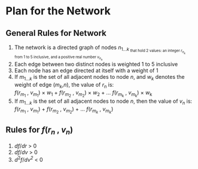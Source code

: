 # Plan for the Network

## General Rules for Network

1. The network is a directed graph of nodes *n*<sub>1...*k*<sub> that hold 2 values: an integer *r*<sub>*n*<sub>*k*</sub></sub> from 1 to 5 inclusive, and a positive real number *v*<sub>*n*<sub>*k*</sub></sub>
2. Each edge between two distinct nodes is weighted 1 to 5 inclusive
3. Each node has an edge directed at itself with a weight of 1
4. If *m*<sub>1...*k*</sub> is the set of all adjacent nodes to node *n*, and *w*<sub>*k*</sub> denotes the weight of edge (*m*<sub>*k*</sub>,*n*), the value of *r*<sub>*n*</sub> is:  
     *f*(*r*<sub>*m*<sub>1</sub></sub> , *v*<sub>*m*<sub>1</sub></sub>) &times; *w*<sub>1</sub> + *f*(*r*<sub>*m*<sub>2</sub></sub> , *v*<sub>*m*<sub>2</sub></sub>) &times; *w*<sub>2</sub> + ... *f*(*r*<sub>*m*<sub>k</sub></sub> , *v*<sub>*m*<sub>k</sub></sub>) &times; *w*<sub>k</sub>
5. If *m*<sub>1...*k*</sub> is the set of all adjacent nodes to node *n*, then the value of *v*<sub>*n*</sub> is:  
     *f*(*r*<sub>*m*<sub>1</sub></sub> , *v*<sub>*m*<sub>1</sub></sub>) + *f*(*r*<sub>*m*<sub>2</sub></sub> , *v*<sub>*m*<sub>2</sub></sub>) + ... *f*(*r*<sub>*m*<sub>*k*</sub></sub> , *v*<sub>*m*<sub>*k*</sub></sub>)  


## Rules for *f*(*r*<sub>*n*</sub> , *v*<sub>*n*</sub>)
1. *df*/*dr* > 0
2. *df*/*dv* > 0
3. *d*<sup>2</sup>*f*/*dv<sup>2</sup>* < 0
